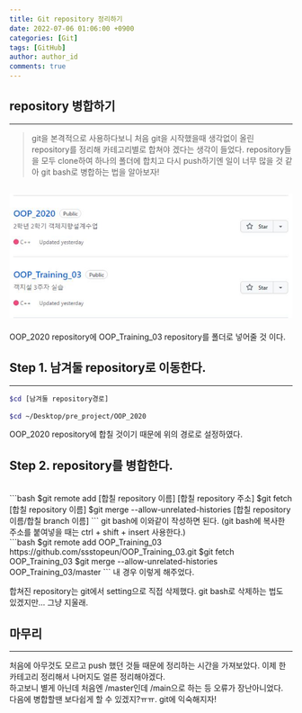 ```yaml
---
title: Git repository 정리하기
date: 2022-07-06 01:06:00 +0900
categories: [Git]
tags: [GitHub] 
author: author_id 
comments: true
---
```


## repository 병합하기
---
>git을 본격적으로 사용하다보니 처음 git을 시작했을때 생각없이 올린 repository를 정리해 카테고리별로 합쳐야 겠다는 생각이 들었다. repository들을 모두 clone하여 하나의 폴더에 합치고 다시 push하기엔 일이 너무 많을 것 같아 git bash로 병합하는 법을 알아보자!

![Image Alt img](/assets/img/06-1.jpg)
---
OOP_2020 repository에 OOP_Training_03 repository를 폴더로 넣어줄 것 이다.

## Step 1. 남겨둘 repository로 이동한다.
---
```bash
$cd [남겨둘 repository경로]
```
```bash
$cd ~/Desktop/pre_project/OOP_2020
```
OOP_2020 repository에 합칠 것이기 때문에 위의 경로로 설정하였다.

## Step 2. repository를 병합한다.
<br>
```bash
$git remote add [합칠 repository 이름] [합칠 repository 주소]
$git fetch [합칠 repository 이름]
$git merge --allow-unrelated-histories [합칠 repository 이름/합칠 branch 이름]
```
git bash에 이와같이 작성하면 된다.  
(git bash에 복사한 주소를 붙여넣을 때는 ctrl + shift +  insert 사용한다.)
<br>
```bash
$git remote add OOP_Training_03 https://github.com/ssstopeun/OOP_Training_03.git
$git fetch OOP_Training_03
$git merge --allow-unrelated-histories OOP_Training_03/master
```
내 경우 이렇게 해주었다.

합쳐진 repository는 git에서 setting으로 직접 삭제했다. git bash로 삭제하는 법도 있겠지만... 그냥 지울래.
## 마무리
---
처음에 아무것도 모르고 push 했던 것들 때문에 정리하는 시간을 가져보았다.  이제 한 카테고리 정리해서 나머지도 얼른 정리해야겠다.  
하고보니 별게 아닌데 처음엔 /master인데 /main으로 하는 등 오류가 장난아니었다. 다음에 병합할땐 보다쉽게 할 수 있겠지?ㅠㅠ. git에 익숙해지자!
